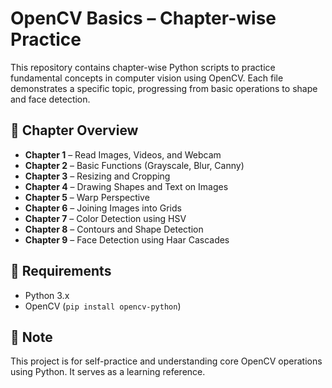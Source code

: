 # OpenCV Basics – Chapter-wise Practice

This repository contains chapter-wise Python scripts to practice fundamental concepts in computer vision using OpenCV. Each file demonstrates a specific topic, progressing from basic operations to shape and face detection.

## 📘 Chapter Overview

- **Chapter 1** – Read Images, Videos, and Webcam
- **Chapter 2** – Basic Functions (Grayscale, Blur, Canny)
- **Chapter 3** – Resizing and Cropping
- **Chapter 4** – Drawing Shapes and Text on Images
- **Chapter 5** – Warp Perspective
- **Chapter 6** – Joining Images into Grids
- **Chapter 7** – Color Detection using HSV
- **Chapter 8** – Contours and Shape Detection
- **Chapter 9** – Face Detection using Haar Cascades

## 🧰 Requirements

- Python 3.x
- OpenCV (`pip install opencv-python`)

## 📌 Note

This project is for self-practice and understanding core OpenCV operations using Python. It serves as a learning reference.
